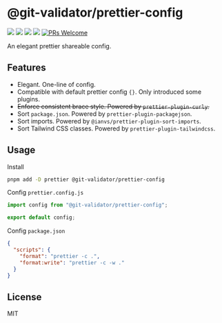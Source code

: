 # @git-validator/prettier-config

[![](https://img.shields.io/npm/l/@git-validator/prettier-config.svg)](https://github.com/zanminkian/git-validator/blob/main/LICENSE)
[![](https://img.shields.io/npm/v/@git-validator/prettier-config.svg)](https://www.npmjs.com/package/@git-validator/prettier-config)
[![](https://img.shields.io/npm/dm/@git-validator/prettier-config.svg)](https://www.npmjs.com/package/@git-validator/prettier-config)
[![](https://packagephobia.com/badge?p=@git-validator/prettier-config)](https://packagephobia.com/result?p=@git-validator/prettier-config)
[![PRs Welcome](https://img.shields.io/badge/PRs-welcome-brightgreen.svg)](https://makeapullrequest.com)

An elegant prettier shareable config.

## Features

- Elegant. One-line of config.
- Compatible with default prettier config `{}`. Only introduced some plugins.
- ~~Enforce consistent brace style. Powered by `prettier-plugin-curly`.~~
- Sort `package.json`. Powered by `prettier-plugin-packagejson`.
- Sort imports. Powered by `@ianvs/prettier-plugin-sort-imports`.
- Sort Tailwind CSS classes. Powered by `prettier-plugin-tailwindcss`.

## Usage

Install

```sh
pnpm add -D prettier @git-validator/prettier-config
```

Config `prettier.config.js`

```js
import config from "@git-validator/prettier-config";

export default config;
```

Config `package.json`

```json
{
  "scripts": {
    "format": "prettier -c .",
    "format:write": "prettier -c -w ."
  }
}
```

## License

MIT
